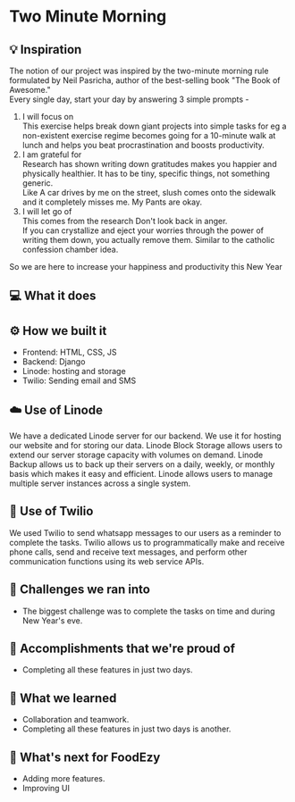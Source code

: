 # Two Minute Morning

## 💡 Inspiration
The notion of our project was inspired by the two-minute morning rule formulated by Neil Pasricha, author of the best-selling book "The Book of Awesome." <br>
Every single day, start your day by answering 3 simple prompts - <br>
1. I will focus on <br>
This exercise helps break down giant projects into simple tasks for eg a non-existent exercise regime becomes going for a 10-minute walk at lunch and helps you beat procrastination and boosts productivity.
2. I am grateful for <br>
Research has shown writing down gratitudes makes you happier and physically healthier. It has to be tiny, specific things, not something generic. <br>
Like A car drives by me on the street, slush comes onto the sidewalk and it completely misses me. My Pants are okay.
3. I will let go of <br>
This comes from the research Don't look back in anger. <br>
If you can crystallize and eject your worries through the power of writing them down, you actually remove them. Similar to the catholic confession chamber idea.

So we are here to increase your happiness and productivity this New Year

## 💻 What it does

## ⚙️ How we built it

- Frontend: HTML, CSS, JS
- Backend: Django
- Linode: hosting and storage
- Twilio: Sending email and SMS

## ☁️ Use of Linode

We have a dedicated Linode server for our backend. We use it for hosting our website and for storing our data. Linode Block Storage allows users to extend our server storage capacity with volumes on demand. Linode Backup allows us to back up their servers on a daily, weekly, or monthly basis which makes it easy and efficient. Linode allows users to manage multiple server instances across a single system.

## 📧 Use of Twilio

We used Twilio to send whatsapp messages to our users as a reminder to complete the tasks. Twilio allows us to programmatically make and receive phone calls, send and receive text messages, and perform other communication functions using its web service APIs.

## 🧠 Challenges we ran into

- The biggest challenge was to complete the tasks on time and during New Year's eve.

## 🏅 Accomplishments that we're proud of

- Completing all these features in just two days.

## 📖 What we learned

- Collaboration and teamwork.
- Completing all these features in just two days is another.

## 🚀 What's next for FoodEzy

- Adding more features.
- Improving UI
